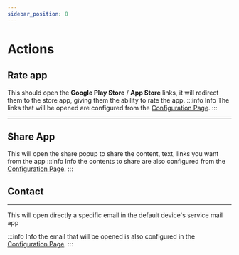 ```yaml
---
sidebar_position: 8
---
```


# Actions

## Rate app

This should open the **Google Play Store** / **App Store** links, it will redirect them to the store app, giving them the ability to rate the app.
:::info Info
The links that will be opened are configured from the [Configuration Page](/installation/configuration/app-custom-config/google-play-app-link).
:::

<hr />

## Share App

This will open the share popup to share the content, text, links you want from the app
:::info Info
the contents to share are also configured from the [Configuration Page](/installation/configuration/app-custom-config/share-text).
:::

## Contact

<hr />

This will open directly a specific email in the default device's service mail app

:::info Info
the email that will be opened is also configured in the [Configuration Page](/installation/configuration/app-custom-config/contact-email).
:::
